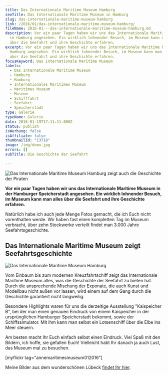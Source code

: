 ```yaml
---
title: Das Internationale Maritime Museum Hamburg
seoTitle: Das Internationale Maritime Museum in Hamburg
slug: das-internationale-maritime-museum-hamburg
link: /2016/01/das-internationale-maritime-museum-hamburg/
fileName: 2016-01---das-internationale-maritime-museum-hamburg.md
description: Vor ein paar Tagen haben wir uns das Internationale Maritime Museum
  in Hamburg angesehen. Ein wirklich lohnender Besuch, im Museum kann man alles
  über die Seefahrt und ihre Geschichte erfahren.
excerpt: Vor ein paar Tagen haben wir uns das Internationale Maritime Museum in
  Hamburg angesehen. Ein wirklich lohnender Besuch, im Museum kann man alles
  über die Seefahrt und ihre Geschichte erfahren.
focusKeyword: Das Internationale Maritime Museum
labels:
  - Das Internationale Maritime Museum
  - Hamburg
  - Hamburg
  - Internationales Maritimes Museum
  - Maritimes Museum
  - Museum
  - Schifffahrt
  - Seefahrt
  - Speicherstadt
type: Galerie
typeName: Galerie
date: 2016-01-19T17:11:11.000Z
status: publish
isWerbung: false
isAffiliate: false
thumbnailId: "13718"
image: /img/demo.jpg
errors: []
subTitle: Die Geschichte der Seefahrt
  
---
```


![Das Internationale Maritime Museum Hamburg zeigt auch die Geschichte der Piraten](http://cardamonchai.com/wp-content/uploads/2016/01/23854147664_0649fda667_z-640x427.jpg "Das Internationale Maritime Museum Hamburg zeigt auch die Geschichte der Piraten")

**Vor ein paar Tagen haben wir uns das Internationale Maritime Museum in der
Hamburger Speicherstadt angesehen. Ein wirklich lohnender Besuch, im Museum kann
man alles über die Seefahrt und ihre Geschichte erfahren.**

Natürlich habe ich auch jede Menge Fotos gemacht, die ich Euch nicht
vorenthalten werde. Wir haben fast einen kompletten Tag im Museum verbracht,
über zehn Stockwerke verteilt findet man 3.000 Jahre Seefahrtsgeschichte.

## Das Internationale Maritime Museum zeigt Seefahrtsgeschichte

![Das Internationale Maritime Museum Hamburg](http://cardamonchai.com/wp-content/uploads/2016/01/24114552989_65dc2b0c31_z-640x427.jpg "Auch ein Boot namens Alf ist ausgestellt")

Vom Einbaum bis zum modernen Kreuzfahrtschiff zeigt das Internationale Maritime
Museum alles, was die Geschichte der Seefahrt zu bieten hat. Durch die
ansprechende Mischung der Exponate, die auch Kunst und Modellbau nicht außen vor
lassen, wird einem auf dem Gang durch die Geschichte garantiert nicht
langweilig.

Besondere Highlights waren für uns die derzeitige Ausstellung "Kaispeicher B",
bei der man einen genauen Eindruck von einem Kaispeicher in der ursprünglichen
Hamburger Speicherstadt bekommt, sowie der Schiffssimulator. Mit ihm kann man
selbst ein Lotsenschiff über die Elbe ins Meer steuern.

Am besten macht Ihr Euch einfach selbst einen Eindruck. Viel Spaß mit den
Bildern, ich hoffe, sie gefallen Euch! Vielleicht habt Ihr danach ja auch Lust,
das Museum mal zu besuchen.

[myflickr tag="annemaritimesmuseum012016"]

Meine Bilder aus dem wunderschönen Lübeck
[findet Ihr hier](/2015/11/wunderschoenes-luebeck/).

  